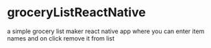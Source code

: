 # groceryListReactNative
a simple grocery list maker react native app where you can enter item names and on click remove it from list
